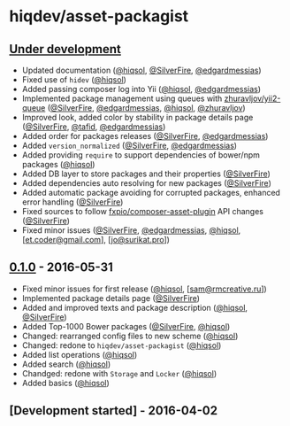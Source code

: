 # hiqdev/asset-packagist

## [Under development]

- Updated documentation ([@hiqsol], [@SilverFire], [@edgardmessias])
- Fixed use of `hidev` ([@hiqsol])
- Added passing composer log into Yii ([@hiqsol], [@edgardmessias])
- Implemented package management using queues with [zhuravljov/yii2-queue] ([@SilverFire], [@edgardmessias], [@hiqsol], [@zhuravljov])
- Improved look, added color by stability in package details page ([@SilverFire], [@tafid], [@edgardmessias])
- Added order for packages releases ([@SilverFire], [@edgardmessias])
- Added `version_normalized` ([@SilverFire], [@edgardmessias])
- Added providing `require` to support dependencies of bower/npm packages ([@hiqsol])
- Added DB layer to store packages and their properties ([@SilverFire])
- Added dependencies auto resolving for new packages ([@SilverFire])
- Added automatic package avoiding for corrupted packages, enhanced error handling ([@SilverFire])
- Fixed sources to follow [fxpio/composer-asset-plugin] API changes ([@SilverFire])
- Fixed minor issues ([@SilverFire], [@edgardmessias], [@hiqsol], [et.coder@gmail.com], [jo@surikat.pro])

## [0.1.0] - 2016-05-31

- Fixed minor issues for first release ([@hiqsol], [sam@rmcreative.ru])
- Implemented package details page ([@SilverFire])
- Added and improved texts and package description ([@hiqsol], [@SilverFire])
- Added Top-1000 Bower packages ([@SilverFire], [@hiqsol])
- Changed: rearranged config files to new scheme ([@hiqsol])
- Changed: redone to `hiqdev/asset-packagist` ([@hiqsol])
- Added list operations ([@hiqsol])
- Added search ([@hiqsol])
- Chandged: redone with `Storage` and `Locker` ([@hiqsol])
- Added basics ([@hiqsol])

## [Development started] - 2016-04-02

[zhuravljov/yii2-queue]: https://github.com/zhuravljov/yii2-queue
[fxpio/composer-asset-plugin]: https://github.com/fxpio/composer-asset-plugin
[@hiqsol]: https://github.com/hiqsol
[sol@hiqdev.com]: https://github.com/hiqsol
[@SilverFire]: https://github.com/SilverFire
[d.naumenko.a@gmail.com]: https://github.com/SilverFire
[@tafid]: https://github.com/tafid
[andreyklochok@gmail.com]: https://github.com/tafid
[@BladeRoot]: https://github.com/BladeRoot
[bladeroot@gmail.com]: https://github.com/BladeRoot
[@edgardmessias]: https://github.com/edgardmessias
[edgardmessias@gmail.com]: https://github.com/edgardmessias
[@zhuravljov]: https://github.com/zhuravljov
[zhuravljov@gmail.com]: https://github.com/zhuravljov
[Under development]: https://github.com/hiqdev/asset-packagist/compare/0.1.0...HEAD
[0.1.0]: https://github.com/hiqdev/asset-packagist/releases/tag/0.1.0
